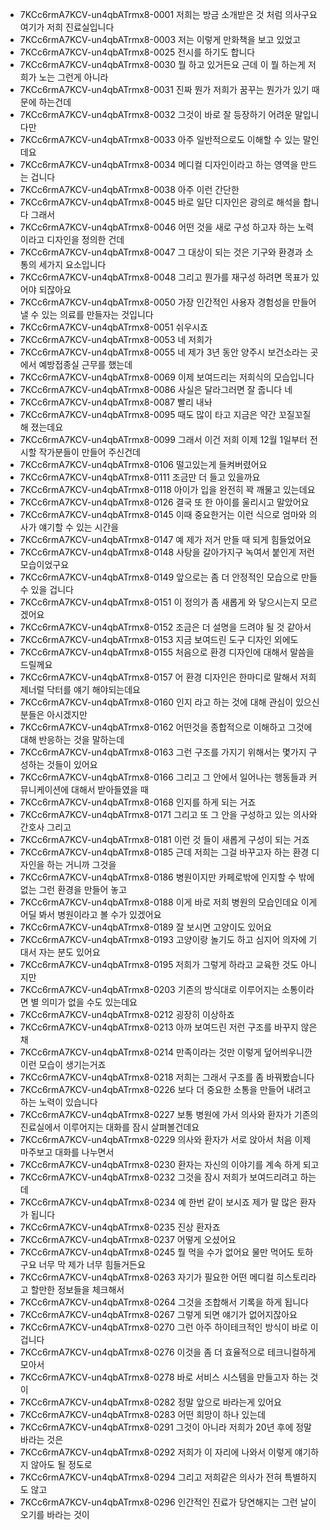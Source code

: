 - 7KCc6rmA7KCV-un4qbATrmx8-0001 저희는 방금 소개받은 것 처럼 의사구요 여기가 저희 진료실입니다
- 7KCc6rmA7KCV-un4qbATrmx8-0003 저는 이렇게 만화책을 보고 있었고
- 7KCc6rmA7KCV-un4qbATrmx8-0025 전시를 하기도 합니다
- 7KCc6rmA7KCV-un4qbATrmx8-0030 뭘 하고 있거든요 근데 이 뭘 하는게 저희가 노는 그런게 아니라
- 7KCc6rmA7KCV-un4qbATrmx8-0031 진짜 뭔가 저희가 꿈꾸는 뭔가가 있기 때문에 하는건데
- 7KCc6rmA7KCV-un4qbATrmx8-0032 그것이 바로 잘 등장하기 어려운 말입니다만
- 7KCc6rmA7KCV-un4qbATrmx8-0033 아주 일반적으로도 이해할 수 있는 말인데요
- 7KCc6rmA7KCV-un4qbATrmx8-0034 메디컬 디자인이라고 하는 영역을 만드는 겁니다
- 7KCc6rmA7KCV-un4qbATrmx8-0038 아주 이런 간단한
- 7KCc6rmA7KCV-un4qbATrmx8-0045 바로 일단 디자인은 광의로 해석을 합니다 그래서
- 7KCc6rmA7KCV-un4qbATrmx8-0046 어떤 것을 새로 구성 하고자 하는 노력 이라고 디자인을 정의한 건데
- 7KCc6rmA7KCV-un4qbATrmx8-0047 그 대상이 되는 것은 기구와 환경과 소통의 세가지 요소입니다
- 7KCc6rmA7KCV-un4qbATrmx8-0048 그리고 뭔가를 재구성 하려면 목표가 있어야 되잖아요
- 7KCc6rmA7KCV-un4qbATrmx8-0050 가장 인간적인 사용자 경험성을 만들어 낼 수 있는 의료를 만들자는 것입니다
- 7KCc6rmA7KCV-un4qbATrmx8-0051 쉬우시죠
- 7KCc6rmA7KCV-un4qbATrmx8-0053 네 저희가
- 7KCc6rmA7KCV-un4qbATrmx8-0055 네 제가 3년 동안 양주시 보건소라는 곳에서 예방접종실 근무를 했는데
- 7KCc6rmA7KCV-un4qbATrmx8-0069 이제 보여드리는 저희식의 모습입니다
- 7KCc6rmA7KCV-un4qbATrmx8-0086 사실은 달라그러면 잘 줍니다 네
- 7KCc6rmA7KCV-un4qbATrmx8-0087 빨리 내놔
- 7KCc6rmA7KCV-un4qbATrmx8-0095 때도 많이 타고 지금은 약간 꼬질꼬질 해 졌는데요
- 7KCc6rmA7KCV-un4qbATrmx8-0099 그래서 이건 저희 이제 12월 1일부터 전시할 작가분들이 만들어 주신건데
- 7KCc6rmA7KCV-un4qbATrmx8-0106 떨고있는게 들켜버렸어요
- 7KCc6rmA7KCV-un4qbATrmx8-0111 조금만 더 들고 있을까요
- 7KCc6rmA7KCV-un4qbATrmx8-0118 아이가 입을 완전히 꽉 깨물고 있는데요
- 7KCc6rmA7KCV-un4qbATrmx8-0126 결국 또 한 아이를 울리시고 말았어요
- 7KCc6rmA7KCV-un4qbATrmx8-0145 이때 중요한거는 이런 식으로 엄마와 의사가 얘기할 수 있는 시간을
- 7KCc6rmA7KCV-un4qbATrmx8-0147 예 제가 저거 만들 때 되게 힘들었어요
- 7KCc6rmA7KCV-un4qbATrmx8-0148 사탕을 갈아가지구 녹여서 붙인게 저런 모습이었구요
- 7KCc6rmA7KCV-un4qbATrmx8-0149 앞으로는 좀 더 안정적인 모습으로 만들 수 있을 겁니다
- 7KCc6rmA7KCV-un4qbATrmx8-0151 이 정의가 좀 새롭게 와 닿으시는지 모르겠어요
- 7KCc6rmA7KCV-un4qbATrmx8-0152 조금은 더 설명을 드려야 될 것 같아서
- 7KCc6rmA7KCV-un4qbATrmx8-0153 지금 보여드린 도구 디자인 외에도
- 7KCc6rmA7KCV-un4qbATrmx8-0155 처음으로 환경 디자인에 대해서 말씀을 드릴께요
- 7KCc6rmA7KCV-un4qbATrmx8-0157 어 환경 디자인은 한마디로 말해서 저희 제너럴 닥터를 얘기 해야되는데요
- 7KCc6rmA7KCV-un4qbATrmx8-0160 인지 라고 하는 것에 대해 관심이 있으신 분들은 아시겠지만
- 7KCc6rmA7KCV-un4qbATrmx8-0162 어떤것을 종합적으로 이해하고 그것에 대해 반응하는 것을 말하는데
- 7KCc6rmA7KCV-un4qbATrmx8-0163 그런 구조를 가지기 위해서는 몇가지 구성하는 것들이 있어요
- 7KCc6rmA7KCV-un4qbATrmx8-0166 그리고 그 안에서 일어나는 행동들과 커뮤니케이션에 대해서 받아들였을 때
- 7KCc6rmA7KCV-un4qbATrmx8-0168 인지를 하게 되는 거죠
- 7KCc6rmA7KCV-un4qbATrmx8-0171 그리고 또 그 안을 구성하고 있는 의사와 간호사 그리고
- 7KCc6rmA7KCV-un4qbATrmx8-0181 이런 것 들이 새롭게 구성이 되는 거죠
- 7KCc6rmA7KCV-un4qbATrmx8-0185 근데 저희는 그걸 바꾸고자 하는 환경 디자인을 하는 거니까 그것을
- 7KCc6rmA7KCV-un4qbATrmx8-0186 병원이지만 카페로밖에 인지할 수 밖에 없는 그런 환경을 만들어 놓고
- 7KCc6rmA7KCV-un4qbATrmx8-0188 이게 바로 저희 병원의 모습인데요 이게 어딜 봐서 병원이라고 볼 수가 있겠어요
- 7KCc6rmA7KCV-un4qbATrmx8-0189 잘 보시면 고양이도 있어요
- 7KCc6rmA7KCV-un4qbATrmx8-0193 고양이랑 놀기도 하고 심지어 의자에 기대서 자는 분도 있어요
- 7KCc6rmA7KCV-un4qbATrmx8-0195 저희가 그렇게 하라고 교육한 것도 아니지만
- 7KCc6rmA7KCV-un4qbATrmx8-0203 기존의 방식대로 이루어지는 소통이라면 별 의미가 없을 수도 있는데요
- 7KCc6rmA7KCV-un4qbATrmx8-0212 굉장히 이상하죠
- 7KCc6rmA7KCV-un4qbATrmx8-0213 아까 보여드린 저런 구조를 바꾸지 않은 채
- 7KCc6rmA7KCV-un4qbATrmx8-0214 만족이라는 것만 이렇게 덮어씌우니깐 이런 모습이 생기는거죠
- 7KCc6rmA7KCV-un4qbATrmx8-0218 저희는 그래서 구조를 좀 바꿔봤습니다
- 7KCc6rmA7KCV-un4qbATrmx8-0226 보다 더 중요한 소통을 만들어 내려고 하는 노력이 있습니다
- 7KCc6rmA7KCV-un4qbATrmx8-0227 보통 병원에 가서 의사와 환자가 기존의 진료실에서 이루어지는 대화를 잠시 살펴볼건데요
- 7KCc6rmA7KCV-un4qbATrmx8-0229 의사와 환자가 서로 앉아서 처음 이제 마주보고 대화를 나누면서
- 7KCc6rmA7KCV-un4qbATrmx8-0230 환자는 자신의 이야기를 계속 하게 되고
- 7KCc6rmA7KCV-un4qbATrmx8-0232 그것을 잠시 저희가 보여드리려고 하는데
- 7KCc6rmA7KCV-un4qbATrmx8-0234 예 한번 같이 보시죠 제가 말 많은 환자가 됩니다
- 7KCc6rmA7KCV-un4qbATrmx8-0235 진상 환자죠
- 7KCc6rmA7KCV-un4qbATrmx8-0237 어떻게 오셨어요
- 7KCc6rmA7KCV-un4qbATrmx8-0245 뭘 먹을 수가 없어요 물만 먹어도 토하구요 너무 막 제가 너무 힘들거든요
- 7KCc6rmA7KCV-un4qbATrmx8-0263 자기가 필요한 어떤 메디컬 히스토리라고 할만한 정보들을 체크해서
- 7KCc6rmA7KCV-un4qbATrmx8-0264 그것을 조합해서 기록을 하게 됩니다
- 7KCc6rmA7KCV-un4qbATrmx8-0267 그렇게 되면 얘기가 없어지잖아요
- 7KCc6rmA7KCV-un4qbATrmx8-0270 그런 아주 하이테크적인 방식이 바로 이겁니다
- 7KCc6rmA7KCV-un4qbATrmx8-0276 이것을 좀 더 효율적으로 테크니컬하게 모아서
- 7KCc6rmA7KCV-un4qbATrmx8-0278 바로 서비스 시스템을 만들고자 하는 것이
- 7KCc6rmA7KCV-un4qbATrmx8-0282 정말 앞으로 바라는게 있어요
- 7KCc6rmA7KCV-un4qbATrmx8-0283 어떤 희망이 하나 있는데
- 7KCc6rmA7KCV-un4qbATrmx8-0291 그것이 아니라 저희가 20년 후에 정말 바라는 것은
- 7KCc6rmA7KCV-un4qbATrmx8-0292 저희가 이 자리에 나와서 이렇게 얘기하지 않아도 될 정도로
- 7KCc6rmA7KCV-un4qbATrmx8-0294 그리고 저희같은 의사가 전혀 특별하지도 않고
- 7KCc6rmA7KCV-un4qbATrmx8-0296 인간적인 진료가 당연해지는 그런 날이 오기를 바라는 것이
